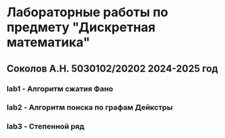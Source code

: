 # Лабораторные работы по предмету "Дискретная математика"
## Соколов А.Н. 5030102/20202 2024-2025 год

### lab1 - Алгоритм сжатия Фано
### lab2 - Алгоритм поиска по графам Дейкстры
### lab3 - Степенной ряд